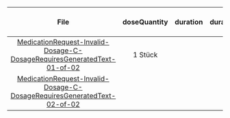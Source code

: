 | File | doseQuantity | duration | durationUnit | frequency | period | periodUnit | Day<br>of<br>Week | Time<br>Of<br>Day | when | bounds[x] |
| :---: | :---: | :---: | :---: | :---: | :---: | :---: | :---: | :---: | :---: | :---: |
| [MedicationRequest-Invalid-Dosage-C-DosageRequiresGeneratedText-01-of-02](./MedicationRequest-Invalid-Dosage-C-DosageRequiresGeneratedText-01-of-02.html) | 1 Stück |  |  | 1 | 1 | d |  |  | MORN |  |
| [MedicationRequest-Invalid-Dosage-C-DosageRequiresGeneratedText-02-of-02](./MedicationRequest-Invalid-Dosage-C-DosageRequiresGeneratedText-02-of-02.html) |  |  |  |  |  |  |  |  |  |  |
